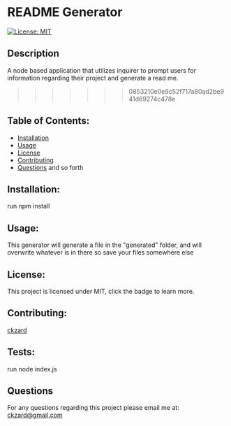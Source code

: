 # README Generator

  [![License: MIT](https://img.shields.io/badge/License-MIT-yellow.svg)](https://opensource.org/licenses/MIT)

  ## Description 
  A node based application that utilizes inquirer to prompt users for information regarding their project and generate a read me.
>>>>>>> 0853210e0e9c52f717a80ad2be941d69274c478e

  ## Table of Contents:
  * [Installation](#installation)
  * [Usage](#usage)
  * [License](#license)
  * [Contributing](#contributing)
  * [Questions](#questions)
  and so forth

  ## Installation:
  run npm install

  ## Usage:
  This generator will generate a file in the "generated" folder, and will overwrite whatever is in there so save your files somewhere else

  ## License:
  This project is licensed under MIT, click the badge to learn more.

  ## Contributing:
  [ckzard](https://www.github.com/ckzard)

  ## Tests:
  run node index.js

  ## Questions
  For any questions regarding this project please email me at:
  ckzard@gmail.com
